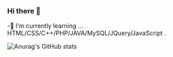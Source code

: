 ### Hi there 👋

  -🌱 I’m currently learning ... HTML/CSS/C++/PHP/JAVA/MySQL/JQuery/JavaScript .

![Anurag's GitHub stats](https://github-readme-stats.vercel.app/api?username=RoninGladiat&hide=issues,prsshow_icons=true)

